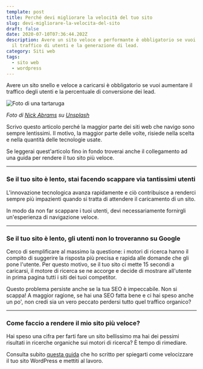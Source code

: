 ```yaml
---
template: post
title: Perché devi migliorare la velocità del tuo sito
slug: devi-migliorare-la-velocita-del-sito
draft: false
date: 2020-07-10T07:36:44.202Z
description: Avere un sito veloce e performante è obbligatorio se vuoi aumentare
  il traffico di utenti e la generazione di lead.
category: Siti web
tags:
  - sito web
  - wordpress
---
```

Avere un sito snello e veloce a caricarsi è obbligatorio se vuoi aumentare il traffico degli utenti e la percentuale di conversione dei lead.

![Foto di una tartaruga](/media/devi-migliorare-la-velocità-del-tuo-sito.jpg)

*Foto di [Nick Abrams](https://unsplash.com/@nbabrams?utm_source=unsplash&utm_medium=referral&utm_content=creditCopyText) su [Unsplash](https://unsplash.com/s/photos/slow?utm_source=unsplash&utm_medium=referral&utm_content=creditCopyText)*

Scrivo questo articolo perché la maggior parte dei siti web che navigo sono sempre lentissimi. Il motivo, la maggior parte delle volte, risiede nella scelta e nella quantità delle tecnologie usate. 

Se leggerai quest'articolo fino in fondo troverai anche il collegamento ad una guida per rendere il tuo sito più veloce.

- - -

### Se il tuo sito è lento, stai facendo scappare via tantissimi utenti

L'innovazione tecnologica avanza rapidamente e ciò contribuisce a renderci sempre più impazienti quando si tratta di attendere il caricamento di un sito.

In modo da non far scappare i tuoi utenti, devi necessariamente fornirgli un'esperienza di navigazione veloce.

- - -

### Se il tuo sito è lento, gli utenti non lo troveranno su Google

Cerco di semplificare al massimo la questione: i motori di ricerca hanno il compito di suggerire la risposta più precisa e rapida alle domande che gli pone l'utente.  Per questo motivo, se il tuo sito ci mette 15 secondi a caricarsi, il motore di ricerca se ne accorge e decide di mostrare all'utente in prima pagina tutti i siti dei tuoi competitor.

Questo problema persiste anche se la tua SEO è impeccabile. Non si scappa! A maggior ragione, se hai una SEO fatta bene e ci hai speso anche un po', non credi sia un vero peccato perdersi tutto quel traffico organico?

- - -

### Come faccio a rendere il mio sito più veloce?

Hai speso una cifra per farti fare un sito bellissimo ma hai dei pessimi risultati in ricerche organiche sui motori di ricerca? È tempo di rimediare.

Consulta subito [questa guida](https://mdtblog.netlify.app/posts/come-velocizzare-sito-wordpress) che ho scritto per spiegarti come velocizzare il tuo sito WordPress e mettiti al lavoro.